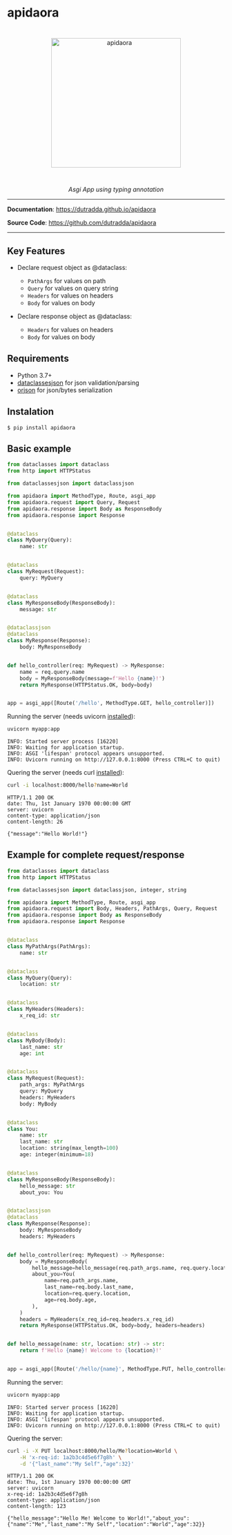 # apidaora

<p align="center" style="margin: 3em">
  <a href="https://github.com/dutradda/apidaora">
    <img src="https://dutradda.github.io/apidaora/apidaora.svg" alt="apidaora" width="300"/>
  </a>
</p>

<p align="center">
    <em>Asgi App using typing annotation</b></em>
</p>

---

**Documentation**: <a href="https://dutradda.github.io/apidaora" target="_blank">https://dutradda.github.io/apidaora</a>

**Source Code**: <a href="https://github.com/dutradda/apidaora" target="_blank">https://github.com/dutradda/apidaora</a>

---


## Key Features

- Declare request object as @dataclass:
    + `PathArgs` for values on path
    + `Query` for values on query string
    + `Headers` for values on headers
    + `Body` for values on body

- Declare response object as @dataclass:
    + `Headers` for values on headers
    + `Body` for values on body


## Requirements

 - Python 3.7+
 - [dataclassesjson](https://github.com/dutradda/dataclassesjson) for json validation/parsing
 - [orjson](https://github.com/ijl/orjson) for json/bytes serialization


## Instalation
```
$ pip install apidaora
```


## Basic example

```python
from dataclasses import dataclass
from http import HTTPStatus

from dataclassesjson import dataclassjson

from apidaora import MethodType, Route, asgi_app
from apidaora.request import Query, Request
from apidaora.response import Body as ResponseBody
from apidaora.response import Response


@dataclass
class MyQuery(Query):
    name: str


@dataclass
class MyRequest(Request):
    query: MyQuery


@dataclass
class MyResponseBody(ResponseBody):
    message: str


@dataclassjson
@dataclass
class MyResponse(Response):
    body: MyResponseBody


def hello_controller(req: MyRequest) -> MyResponse:
    name = req.query.name
    body = MyResponseBody(message=f'Hello {name}!')
    return MyResponse(HTTPStatus.OK, body=body)


app = asgi_app([Route('/hello', MethodType.GET, hello_controller)])

```

Running the server (needs uvicorn [installed](https://www.uvicorn.org)):

```bash
uvicorn myapp:app

```

```
INFO: Started server process [16220]
INFO: Waiting for application startup.
INFO: ASGI 'lifespan' protocol appears unsupported.
INFO: Uvicorn running on http://127.0.0.1:8000 (Press CTRL+C to quit)

```

Quering the server (needs curl [installed](https://curl.haxx.se/docs/install.html)):

```bash
curl -i localhost:8000/hello?name=World

```

```
HTTP/1.1 200 OK
date: Thu, 1st January 1970 00:00:00 GMT
server: uvicorn
content-type: application/json
content-length: 26

{"message":"Hello World!"}

```


## Example for complete request/response

```python
from dataclasses import dataclass
from http import HTTPStatus

from dataclassesjson import dataclassjson, integer, string

from apidaora import MethodType, Route, asgi_app
from apidaora.request import Body, Headers, PathArgs, Query, Request
from apidaora.response import Body as ResponseBody
from apidaora.response import Response


@dataclass
class MyPathArgs(PathArgs):
    name: str


@dataclass
class MyQuery(Query):
    location: str


@dataclass
class MyHeaders(Headers):
    x_req_id: str


@dataclass
class MyBody(Body):
    last_name: str
    age: int


@dataclass
class MyRequest(Request):
    path_args: MyPathArgs
    query: MyQuery
    headers: MyHeaders
    body: MyBody


@dataclass
class You:
    name: str
    last_name: str
    location: string(max_length=100)
    age: integer(minimum=18)


@dataclass
class MyResponseBody(ResponseBody):
    hello_message: str
    about_you: You


@dataclassjson
@dataclass
class MyResponse(Response):
    body: MyResponseBody
    headers: MyHeaders


def hello_controller(req: MyRequest) -> MyResponse:
    body = MyResponseBody(
        hello_message=hello_message(req.path_args.name, req.query.location),
        about_you=You(
            name=req.path_args.name,
            last_name=req.body.last_name,
            location=req.query.location,
            age=req.body.age,
        ),
    )
    headers = MyHeaders(x_req_id=req.headers.x_req_id)
    return MyResponse(HTTPStatus.OK, body=body, headers=headers)


def hello_message(name: str, location: str) -> str:
    return f'Hello {name}! Welcome to {location}!'


app = asgi_app([Route('/hello/{name}', MethodType.PUT, hello_controller)])

```

Running the server:

```bash
uvicorn myapp:app

```

```
INFO: Started server process [16220]
INFO: Waiting for application startup.
INFO: ASGI 'lifespan' protocol appears unsupported.
INFO: Uvicorn running on http://127.0.0.1:8000 (Press CTRL+C to quit)

```

Quering the server:

```bash
curl -i -X PUT localhost:8000/hello/Me?location=World \
    -H 'x-req-id: 1a2b3c4d5e6f7g8h' \
    -d '{"last_name":"My Self","age":32}'

```

```
HTTP/1.1 200 OK
date: Thu, 1st January 1970 00:00:00 GMT
server: uvicorn
x-req-id: 1a2b3c4d5e6f7g8h
content-type: application/json
content-length: 123

{"hello_message":"Hello Me! Welcome to World!","about_you":{"name":"Me","last_name":"My Self","location":"World","age":32}}

```
